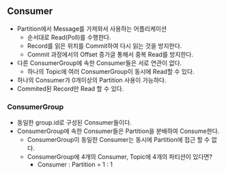 ## Consumer
- Partition에서 Message를 가져와서 사용하는 어플리케이션
    - 순서대로 Read(Poll)를 수행한다.
    - Record를 읽은 위치를 Commit하여 다시 읽는 것을 방지한다.
    - Commit 과정에서의 Offset 증가글 통해서 중복 Read를 방지한다.
- 다른 ConsumerGroup에 속한 Consumer들은 서로 연관이 없다.
    - 하나의 Topic에 여러 ConsumerGroup이 동시에 Read할 수 있다.
- 하나의 Consumer가 0개이상의 Partition 사용이 가능하다.
- Commited된 Record만 Read 할 수 있다.

### ConsumerGroup
- 동일한 group.id로 구성된 Consumer들이다.
- ConsumerGroup에 속한 Consumer들은 Partition을 분배하여 Consume한다.
    - ConsumerGroup이 동일한 Consumer는 동시에 Partition에 접근 할 수 없다.
    - ConsumerGroup에 4개의 Consumer, Topic에 4개의 파티션이 있다면?
        - Consumer : Partition = 1 : 1 